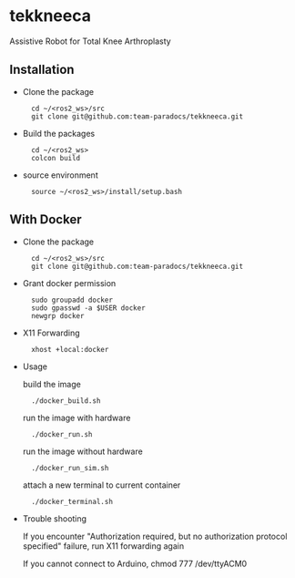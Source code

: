 # tekkneeca
Assistive Robot for Total Knee Arthroplasty

## Installation

- Clone the package

        cd ~/<ros2_ws>/src
        git clone git@github.com:team-paradocs/tekkneeca.git

- Build the packages

        cd ~/<ros2_ws>
        colcon build

- source environment

        source ~/<ros2_ws>/install/setup.bash

## With Docker

- Clone the package

        cd ~/<ros2_ws>/src
        git clone git@github.com:team-paradocs/tekkneeca.git

- Grant docker permission

        sudo groupadd docker
        sudo gpasswd -a $USER docker
        newgrp docker

- X11 Forwarding 

        xhost +local:docker

- Usage

  build the image
  
        ./docker_build.sh
  
  run the image with hardware
  
        ./docker_run.sh
  
  run the image without hardware
  
        ./docker_run_sim.sh
  
  attach a new terminal to current container
  
        ./docker_terminal.sh

- Trouble shooting

  If you encounter "Authorization required, but no authorization protocol specified" failure, run X11 forwarding again

  If you cannot connect to Arduino, chmod 777 /dev/ttyACM0

